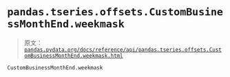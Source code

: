 # `pandas.tseries.offsets.CustomBusinessMonthEnd.weekmask`

> 原文：[`pandas.pydata.org/docs/reference/api/pandas.tseries.offsets.CustomBusinessMonthEnd.weekmask.html`](https://pandas.pydata.org/docs/reference/api/pandas.tseries.offsets.CustomBusinessMonthEnd.weekmask.html)

```py
CustomBusinessMonthEnd.weekmask
```
